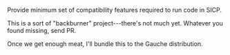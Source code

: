 Provide minimum set of compatibility features required to run
code in SICP.

This is a sort of "backburner" project---there's not much yet.
Whatever you found missing, send PR.

Once we get enough meat, I'll bundle this to the Gauche distribution.



